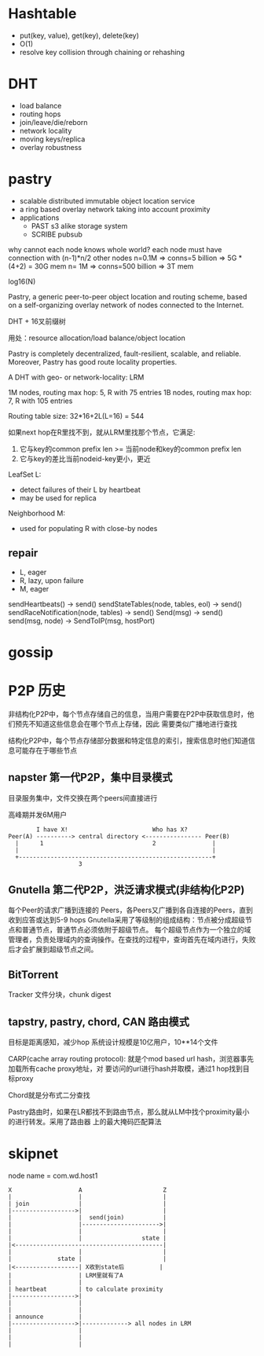 # Hashtable

- put(key, value), get(key), delete(key)
- O(1)
- resolve key collision through chaining or rehashing


# DHT
- load balance
- routing hops
- join/leave/die/reborn
- network locality
- moving keys/replica
- overlay robustness

# pastry

- scalable distributed immutable object location service
- a ring based overlay network taking into account proximity
- applications
  - PAST
    s3 alike storage system
  - SCRIBE
    pubsub

why cannot each node knows whole world?
each node must have connection with (n-1)*n/2 other nodes
n=0.1M => conns=5   billion => 5G * (4+2) = 30G mem
n=  1M => conns=500 billion => 3T mem


log16(N)


Pastry, a generic peer-to-peer object location and routing scheme, based on a 
self-organizing overlay network of nodes connected to the Internet. 

DHT + 16叉前缀树

用处：resource allocation/load balance/object location

Pastry is completely decentralized, fault-resilient, scalable, and reliable. 
Moreover, Pastry has good route locality properties.

A DHT with geo- or network-locality: LRM

1M nodes, routing max hop: 5, R with 75 entries
1B nodes, routing max hop: 7, R with 105 entries

Routing table size: 32*16+2L(L=16) = 544


如果next hop在R里找不到，就从LRM里找那个节点，它满足:
1. 它与key的common prefix len >= 当前node和key的common prefix len
2. 它与key的差比当前nodeid-key更小，更近

LeafSet L:
- detect failures of their L by heartbeat
- may be used for replica

Neighborhood M:
- used for populating R with close-by nodes

## repair

- L, eager
- R, lazy, upon failure
- M, eager


sendHeartbeats() -> send()
sendStateTables(node, tables, eol) -> send()
sendRaceNotification(node, tables) -> send()
Send(msg) -> send()
send(msg, node) -> SendToIP(msg, hostPort)

# gossip

# P2P 历史

非结构化P2P中，每个节点存储自己的信息，当用户需要在P2P中获取信息时，他们预先不知道这些信息会在哪个节点上存储，因此
需要类似广播地进行查找

结构化P2P中，每个节点存储部分数据和特定信息的索引，搜索信息时他们知道信息可能存在于哪些节点

## napster 第一代P2P，集中目录模式
目录服务集中，文件交换在两个peers间直接进行

高峰期并发6M用户

            I have X!                        Who has X?
    Peer(A) ----------> central directory <---------------- Peer(B)
      |      1                               2                |
      |                                                       |
      +-------------------------------------------------------+
                        3
    
## Gnutella 第二代P2P，洪泛请求模式(非结构化P2P)
每个Peer的请求广播到连接的 Peers，各Peers又广播到各自连接的Peers，直到收到应答或达到5-9 hops
Gnutella采用了等级制的组成结构：节点被分成超级节点和普通节点，普通节点必须依附于超级节点。
每个超级节点作为一个独立的域管理者，负责处理域内的查询操作。在查找的过程中，查询首先在域内进行，失败后才会扩展到超级节点之间。


## BitTorrent
Tracker 
文件分块，chunk digest

## tapstry, pastry, chord, CAN 路由模式
目标是距离感知，减少hop
系统设计规模是10亿用户，10**14个文件

CARP(cache array routing protocol): 就是个mod based url hash，浏览器事先加载所有cache proxy地址，对
要访问的url进行hash并取模，通过1 hop找到目标proxy


Chord就是分布式二分查找

Pastry路由时，如果在LR都找不到路由节点，那么就从LM中找个proximity最小的进行转发。采用了路由器
上的最大掩码匹配算法

# skipnet

node name = com.wd.host1



    X                   A                       Z
    |                   |                       |
    | join              |                       |
    |------------------>|                       |
    |                   |  send(join)           |
    |                   |---------------------->|
    |                   |                       |
    |                   |                 state |
    |<------------------------------------------|
    |                   |                       |
    |             state |                       |
    |<------------------| X收到state后          |
    |                   | LRM里就有了A
    |                   |
    | heartbeat         | to calculate proximity
    |------------------>|
    |                   |
    |                   |
    | announce          | 
    |------------------>|-------------> all nodes in LRM
    |                   |
    |                   |
    |                   |
